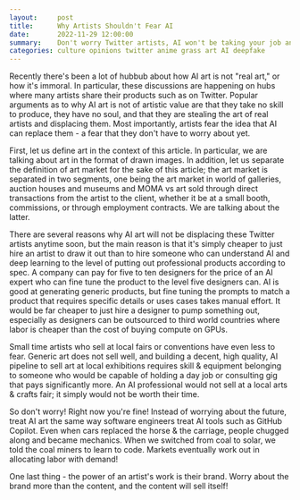 ```yaml
---
layout:     post
title:      Why Artists Shouldn't Fear AI
date:       2022-11-29 12:00:00
summary:    Don't worry Twitter artists, AI won't be taking your job anytime soon
categories: culture opinions twitter anime grass art AI deepfake
---
```


Recently there's been a lot of hubbub about how AI art is not "real art," or how it's immoral. In particular, these discussions are happening on hubs where many artists share their products such as on Twitter. Popular arguments as to why AI art is not of artistic value are that they take no skill to produce, they have no soul, and that they are stealing the art of real artists and displacing them. Most importantly, artists fear the idea that AI can replace them - a fear that they don't have to worry about yet.

First, let us define art in the context of this article. In particular, we are talking about art in the format of drawn images. In addition, let us separate the definition of art market for the sake of this article; the art market is separated in two segments, one being the art market in world of galleries, auction houses and museums and MOMA vs art sold through direct transactions from the artist to the client, whether it be at a small booth, commissions, or through employment contracts. We are talking about the latter.

There are several reasons why AI art will not be displacing these Twitter artists anytime soon, but the main reason is that it's simply cheaper to just hire an artist to draw it out than to hire someone who can understand AI and deep learning to the level of putting out professional products according to spec. A company can pay for five to ten designers for the price of an AI expert who can fine tune the product to the level five designers can. AI is good at generating generic products, but fine tuning the prompts to match a product that requires specific details or uses cases takes manual effort. It would be far cheaper to just hire a designer to pump something out, especially as designers can be outsourced to third world countries where labor is cheaper than the cost of buying compute on GPUs. 

Small time artists who sell at local fairs or conventions have even less to fear. Generic art does not sell well, and building a decent, high quality, AI pipeline to sell art at local exhibitions requires skill & equipment belonging to someone who would be capable of holding a day job or consulting gig that pays significantly more. An AI professional would not sell at a local arts & crafts fair; it simply would not be worth their time. 

So don't worry! Right now you're fine! Instead of worrying about the future, treat AI art the same way software engineers treat AI tools such as GitHub Copilot. Even when cars replaced the horse & the carriage, people chugged along and became mechanics. When we switched from coal to solar, we told the coal miners to learn to code. Markets eventually work out in allocating labor with demand!

One last thing - the power of an artist's work is their brand. Worry about the brand more than the content, and the content will sell itself!
